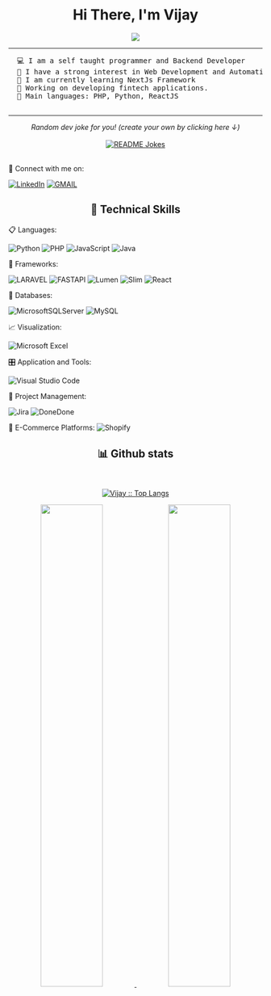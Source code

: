 
<div align="center">
  <h1 align="center">Hi There, I'm Vijay</h1>
</div>
<p align="center">
 <a href="https://github.com/vijayKL94">
		 <img src="https://readme-typing-svg.herokuapp.com?lines=Backend+Developer;Laravel%20|%20Python%20|%20React%20JS;Always%20learning%20new%20things&center=true&width=450&height=45">
   </a>
</p>
<hr>
 <pre>
  💻 I am a self taught programmer and Backend Developer
  📝 I have a strong interest in Web Development and Automation.
  🌱 I am currently learning NextJs Framework
  🔭 Working on developing fintech applications.
  🌟 Main languages: PHP, Python, ReactJS
 </pre>
<hr>

<div align="center">
    <i>Random dev joke for you! (create your own by clicking here ↓) <br/></i><br>
    <a href="https://readme-jokes.vercel.app"><img align="center" src="https://readme-jokes.vercel.app/api" alt="README Jokes"></a>
</div>  </br> 

💬 Connect with me on:</br>

[![LinkedIn](https://img.shields.io/badge/LinkedIn-0077B5?style=for-the-badge&logo=linkedin&logoColor=white)](https://www.linkedin.com/in/vijay-kl-4984ba26b/) [![GMAIL](https://img.shields.io/badge/Gmail-D14836?style=for-the-badge&logo=gmail&logoColor=white)](https://mail.google.com/mail/?view=cm&fs=1&to=kennedy1.vijay@gmail.com)
  
  

<h2 align="center"> 🌟 Technical Skills </h2>

📋 Languages: 

![Python](https://img.shields.io/badge/python-3670A0?style=for-the-badge&logo=python&logoColor=ffdd54) ![PHP](https://img.shields.io/badge/PHP-777BB4?style=for-the-badge&logo=php&logoColor=white) ![JavaScript](https://img.shields.io/badge/JavaScript-323330?style=for-the-badge&logo=javascript&logoColor=F7DF1E) ![Java](https://img.shields.io/badge/java-%23ED8B00.svg?style=for-the-badge&logo=java&logoColor=white)

🧪 Frameworks:

  ![LARAVEL](https://img.shields.io/badge/Laravel-FF2D20?style=for-the-badge&logo=laravel&logoColor=white) ![FASTAPI](https://img.shields.io/badge/fastapi-109989?style=for-the-badge&logo=FASTAPI&logoColor=white) ![Lumen](https://img.shields.io/badge/Lumen-ff5954?style=for-the-badge&logo=Lumen&logoColor=white) ![Slim](https://img.shields.io/badge/Slim-719E40?style=for-the-badge&logo=Slim&logoColor=white) ![React](https://img.shields.io/badge/React-20232A?style=for-the-badge&logo=react&logoColor=61DAFB) 
  
 
 💾 Databases:
 
 ![MicrosoftSQLServer](https://img.shields.io/badge/Microsoft%20SQL%20Sever-CC2927?style=for-the-badge&logo=microsoft%20sql%20server&logoColor=white) ![MySQL](https://img.shields.io/badge/MySQL-3E6E93?style=for-the-badge&logo=mysql&logoColor=white)
 
 📈 Visualization:
 
 ![Microsoft Excel](https://img.shields.io/badge/Microsoft_Excel-217346?style=for-the-badge&logo=microsoft-excel&logoColor=white) 
 
 🎛️ Application and Tools:
 
 ![Visual Studio Code](https://img.shields.io/badge/Visual%20Studio%20Code-0078d7.svg?style=for-the-badge&logo=visual-studio-code&logoColor=white)
  
📲 Project Management:

![Jira](https://img.shields.io/badge/jira-%230A0FFF.svg?style=for-the-badge&logo=jira&logoColor=white)
![DoneDone](https://img.shields.io/badge/DoneDone-%23ED8B00.svg?style=for-the-badge&logo=DoneDone&logoColor=white)

🛒 E-Commerce Platforms:
![Shopify](https://img.shields.io/badge/Shopify-%2395bf47.svg?style=for-the-badge&logo=Shopify&logoColor=white)

  <div>
    <h2 align="center"> 📊 Github stats </h2>
      <br/>
        <p align="center">
          <a href="https://github.com/vijayKL94">
          <img src="https://github-readme-stats.vercel.app/api/top-langs/?username=vijayKL94&langs_count=6&theme=gruvbox&layout=compact&hide_border=true&hide=jupyter%20notebook" alt="Vijay :: Top Langs" /></a>
        </p>
        <p align="center">
          <a href="https://github.com/vijayKL94/">
          <img width="49.5%" src="https://github-readme-stats.vercel.app/api?username=vijayKL94&show_icons=true&theme=gruvbox&hide_border=true" />
          <img width="49.5%" src="https://github-readme-streak-stats.herokuapp.com/?user=vijayKL94&theme=gruvbox&hide_border=true" />
          </a>
       </p>
     <br>
  </div>    


 <!-- [![Top Langs](https://github-readme-stats.vercel.app/api/top-langs/?username=vijayKL94&hide=jupyter%20notebook)](https://github.com/vijayKL94)-->
